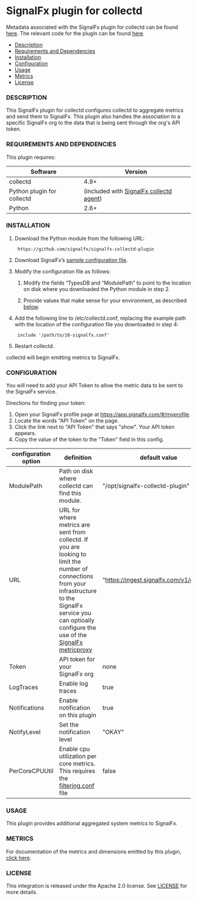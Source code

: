 # SignalFx plugin for collectd

Metadata associated with the SignalFx plugin for collectd can be found [here](https://github.com/signalfx/integrations/tree/release/signalfx-metadata). The relevant code for the plugin can be found [here](https://github.com/signalfx/collectd-signalfx/).

- [Description](#description)
- [Requirements and Dependencies](#requirements-and-dependencies)
- [Installation](#installation)
- [Configuration](#configuration)
- [Usage](#usage)
- [Metrics](#metrics)
- [License](#license)

### DESCRIPTION

This SignalFx plugin for collectd configures collectd to aggregate metrics and send them to SignalFx. This plugin also handles the association to a specific SignalFx org to the data that is being sent through the org's API token.

### REQUIREMENTS AND DEPENDENCIES

This plugin requires:

| Software          | Version        |
|-------------------|----------------|
| collectd  |  4.9+  |
| Python plugin for collectd | (included with [SignalFx collectd agent](https://github.com/signalfx/integrations/tree/master/collectd)[](sfx_link:collectd)) |
| Python    |  2.6+ |

### INSTALLATION

1. Download the Python module from the following URL:

        https://github.com/signalfx/signalfx-collectd-plugin

2. Download SignalFx’s [sample configuration file](https://github.com/signalfx/integrations/blob/master/signalfx-metadata/10-signalfx.conf).

3. Modify the configuration file as follows:

    1. Modify the fields “TypesDB and “ModulePath” to point to the location on disk where you downloaded the Python module in step 2.

    2. Provide values that make sense for your environment, as described [below](#configuration).

4. Add the following line to /etc/collectd.conf, replacing the example path with the location of the configuration file you downloaded in step 4:

        include '/path/to/10-signalfx.conf'

5. Restart collectd.

collectd will begin emitting metrics to SignalFx.

### CONFIGURATION

You will need to add your API Token to allow the metric data to be sent to the SignalFx service.

Directions for finding your token:
1. Open your SignalFx profile page at https://app.signalfx.com/#/myprofile.
2. Locate the words "API Token" on the page.
3. Click the link next to "API Token" that says "show". Your API token appears.
4. Copy the value of the token to the "Token" field in this config.

| configuration option | definition | default value |
| ---------------------|------------|---------------|
| ModulePath | Path on disk where collectd can find this module. | "/opt/signalfx-collectd-plugin" |
| URL | URL for where metrics are sent from collectd. If you are looking to limit the number of connections from your infrastructure to the SignalFx service you can optioally configure the use of the [SignalFx metricproxy](https://github.com/signalfx/integrations/tree/master/metricproxy) | "https://ingest.signalfx.com/v1/collectd" |
| Token | API token for your SignalFx org | none |
| LogTraces | Enable log traces | true |
| Notifications | Enable notification on this plugin | true |
| NotifyLevel | Set the notification level | "OKAY" |
| PerCoreCPUUtil | Enable cpu utilization per core metrics.  This requires the [filtering.conf](../collectd-match\_regex/filtering.conf) file| false |


### USAGE

This plugin provides additional aggregated system metrics to SignalFx.

### METRICS

For documentation of the metrics and dimensions emitted by this plugin, [click here](./docs).

### LICENSE

This integration is released under the Apache 2.0 license. See [LICENSE](./LICENSE) for more details.
